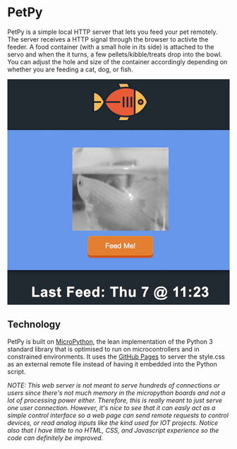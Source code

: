 # PetPy
PetPy is a simple local HTTP server that lets you feed your pet remotely. The server receives a HTTP signal through the browser to activte the feeder. A food container (with a small hole in its side) is attached to the servo and when the it turns, a few pellets/kibble/treats drop into the bowl. You can adjust the hole and size of the container accordingly depending on whether you are feeding a cat, dog, or fish.

![PetPy](./img/image1.png)

## Technology
PetPy is built on [MicroPython](http://micropython.org), the lean implementation of the Python 3 standard library that is optimised to run on microcontrollers and in constrained environments.  It uses the [GitHub Pages](https://pages.github.com/) to server the style.css as an external remote file instead of having it embedded into the Python script.

*NOTE: This web server is not meant to serve hundreds of connections or users since there's not much memory in the micropython boards and not a lot of processing power either. Therefore, this is really meant to just serve one user connection. However, it's nice to see that it can easly act as a simple control interface so a web page can send remote requests to control devices, or read analog inputs like the kind used for IOT projects. Notice also that I have little to no HTML, CSS, and Javascript experience so the code can definitely be improved.*
